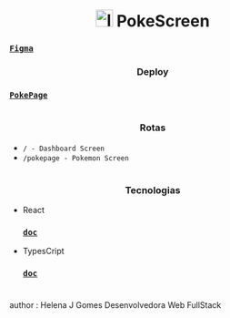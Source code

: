 <h1 align = "center">
	<img src='https://www.svgrepo.com/svg/276264/pokeball-pokemon.svg' alt='Icone de anotações' width='30px' height='30px'/>
	PokeScreen
</h1>


### [`Figma`](https://www.figma.com/file/WYsQclXV1S05fQgCDm49T1/Pokemon?node-id=0%3A1&t=bmHM0gX8gZA2RYR1-1)

<h3 align = "center">
	Deploy
</h3>

### [`PokePage`](https://pokescreen.vercel.app/)

#

<h3 align = "center">
	Rotas
</h3>

- `/ - Dashboard Screen`
- `/pokepage - Pokemon Screen`

#

<h3 align = "center">
	Tecnologias
</h3>

- React

  ### [`doc`](https://pt-br.reactjs.org/docs/getting-started.html)

- TypesCript

  ### [`doc`](https://www.typescriptlang.org/docs/)

  #

author : Helena J Gomes Desenvolvedora Web FullStack
